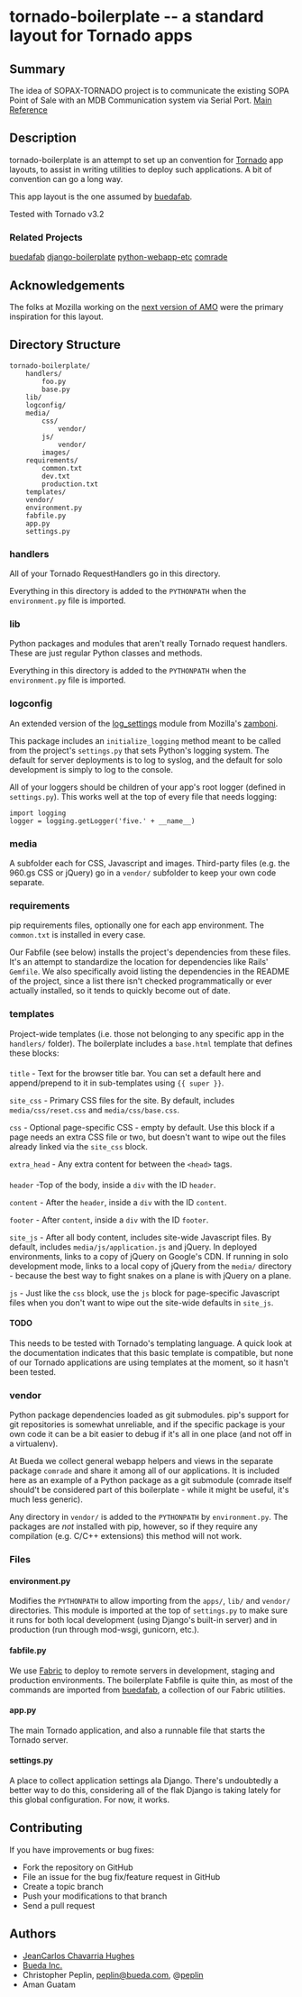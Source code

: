 tornado-boilerplate -- a standard layout for Tornado apps
===============================================================================
## Summary
The idea of SOPAX-TORNADO project is to communicate the existing SOPA Point of
Sale with an MDB Communication system via Serial Port.
[Main Reference](http://fabacademy.org/archives/2015/doc/WebSocketConsole.html)

## Description

tornado-boilerplate is an attempt to set up an convention for
[Tornado](http://www.tornadoweb.org/) app layouts, to assist in writing
utilities to deploy such applications. A bit of convention can go a long way.

This app layout is the one assumed by [buedafab](https://github.com/bueda/ops).

Tested with Tornado v3.2 

### Related Projects

[buedafab](https://github.com/bueda/ops)
[django-boilerplate](https://github.com/bueda/django-boilerplate)
[python-webapp-etc](https://github.com/bueda/python-webapp-etc)
[comrade](https://github.com/bueda/django-comrade)

## Acknowledgements

The folks at Mozilla working on the [next version of AMO](https://github.com/jbalogh/zamboni)
were the primary inspiration for this layout.

## Directory Structure

    tornado-boilerplate/
        handlers/
            foo.py
            base.py
        lib/
        logconfig/
        media/
            css/
                vendor/
            js/
                vendor/
            images/
        requirements/
            common.txt
            dev.txt
            production.txt
        templates/
        vendor/
        environment.py
        fabfile.py
        app.py
        settings.py

### handlers

All of your Tornado RequestHandlers go in this directory.

Everything in this directory is added to the `PYTHONPATH` when the
`environment.py` file is imported.

### lib

Python packages and modules that aren't really Tornado request handlers. These
are just regular Python classes and methods.

Everything in this directory is added to the `PYTHONPATH` when the
`environment.py` file is imported.

### logconfig

An extended version of the
[log_settings](https://github.com/jbalogh/zamboni/blob/master/log_settings.py)
module from Mozilla's [zamboni](https://github.com/jbalogh/zamboni).

This package includes an `initialize_logging` method meant to be called from the
project's `settings.py` that sets Python's logging system. The default for
server deployments is to log to syslog, and the default for solo development is
simply to log to the console.

All of your loggers should be children of your app's root logger (defined in
`settings.py`). This works well at the top of every file that needs logging:

    import logging
    logger = logging.getLogger('five.' + __name__)

### media

A subfolder each for CSS, Javascript and images. Third-party files (e.g. the
960.gs CSS or jQuery) go in a `vendor/` subfolder to keep your own code
separate.

### requirements

pip requirements files, optionally one for each app environment. The
`common.txt` is installed in every case.

Our Fabfile (see below) installs the project's dependencies from these files.
It's an attempt to standardize the location for dependencies like Rails'
`Gemfile`. We also specifically avoid listing the dependencies in the README of
the project, since a list there isn't checked programmatically or ever actually
installed, so it tends to quickly become out of date.

### templates

Project-wide templates (i.e. those not belonging to any specific app in the
`handlers/` folder). The boilerplate includes a `base.html` template that defines
these blocks:

#### <head>

`title` - Text for the browser title bar. You can set a default here and
append/prepend to it in sub-templates using `{{ super }}`.

`site_css` - Primary CSS files for the site. By default, includes
`media/css/reset.css` and `media/css/base.css`.

`css` - Optional page-specific CSS - empty by default. Use this block if a page
needs an extra CSS file or two, but doesn't want to wipe out the files already
linked via the `site_css` block.

`extra_head` - Any extra content for between the `<head>` tags.

#### <body>

`header` -Top of the body, inside a `div` with the ID `header`.

`content` - After the `header`, inside a `div` with the ID `content`.

`footer` - After `content`, inside a `div` with the ID `footer`.

`site_js` - After all body content, includes site-wide Javascript files. By
default, includes `media/js/application.js` and jQuery. In deployed
environments, links to a copy of jQuery on Google's CDN. If running in solo
development mode, links to a local copy of jQuery from the `media/` directory -
because the best way to fight snakes on a plane is with jQuery on a plane.

`js` - Just like the `css` block, use the `js` block for page-specific
Javascript files when you don't want to wipe out the site-wide defaults in
`site_js`.

#### TODO

This needs to be tested with Tornado's templating language. A quick
look at the documentation indicates that this basic template is compatible, but
none of our Tornado applications are using templates at the moment, so it hasn't
been tested.

### vendor

Python package dependencies loaded as git submodules. pip's support for git
repositories is somewhat unreliable, and if the specific package is your own
code it can be a bit easier to debug if it's all in one place (and not off in a
virtualenv).

At Bueda we collect general webapp helpers and views in the separate package
`comrade` and share it among all of our applications. It is included here as an
example of a Python package as a git submodule (comrade itself should't be
considered part of this boilerplate - while it might be useful, it's much less
generic).

Any directory in `vendor/` is added to the `PYTHONPATH` by `environment.py`. The
packages are *not* installed with pip, however, so if they require any
compilation (e.g. C/C++ extensions) this method will not work.

### Files

#### environment.py

Modifies the `PYTHONPATH` to allow importing from the `apps/`, `lib/` and
`vendor/` directories. This module is imported at the top of `settings.py` to
make sure it runs for both local development (using Django's built-in server)
and in production (run through mod-wsgi, gunicorn, etc.).

#### fabfile.py

We use [Fabric](http://fabfile.org/) to deploy to remote servers in development,
staging and production environments. The boilerplate Fabfile is quite thin, as
most of the commands are imported from [buedafab](https://github.com/bueda/ops),
a collection of our Fabric utilities.

#### app.py

The main Tornado application, and also a runnable file that starts the Tornado
server.

#### settings.py

A place to collect application settings ala Django. There's undoubtedly a better
way to do this, considering all of the flak Django is taking lately for this
global configuration. For now, it works.

## Contributing

If you have improvements or bug fixes:

* Fork the repository on GitHub
* File an issue for the bug fix/feature request in GitHub
* Create a topic branch
* Push your modifications to that branch
* Send a pull request

## Authors

* [JeanCarlos Chavarria Hughes](https://jeancarloschavarriahughes.github.io/)
* [Bueda Inc.](http://www.bueda.com)
* Christopher Peplin, peplin@bueda.com, @[peplin](http://twitter.com/peplin)
* Aman Guatam
